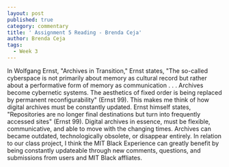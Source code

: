 ```yaml
---
layout: post
published: true
category: commentary
title: ' Assignment 5 Reading - Brenda Ceja'
author: Brenda Ceja
tags:
  - Week 3
---
```

In Wolfgang Ernst, "Archives in Transition," Ernst states, "The so-called cyberspace is not primarily about memory as cultural record but rather about a performative form of memory as communication . . . Archives become cybernetic systems. The aesthetics of fixed order is being replaced by permanent reconfigurability" (Ernst 99). This makes me think of how digital archives must be constantly updated. Ernst himself states, "Repositories are no longer final destinations but turn into frequently accessed sites" (Ernst 99). Digital archives in essence, must be flexible, communicative, and able to move with the changing times. Archives can became outdated, technologically obsolete, or disappear entirely. In relation to our class project, I think the MIT Black Experience can greatly benefit by being constantly updateable through new comments, questions, and submissions from users and MIT Black affliates.
